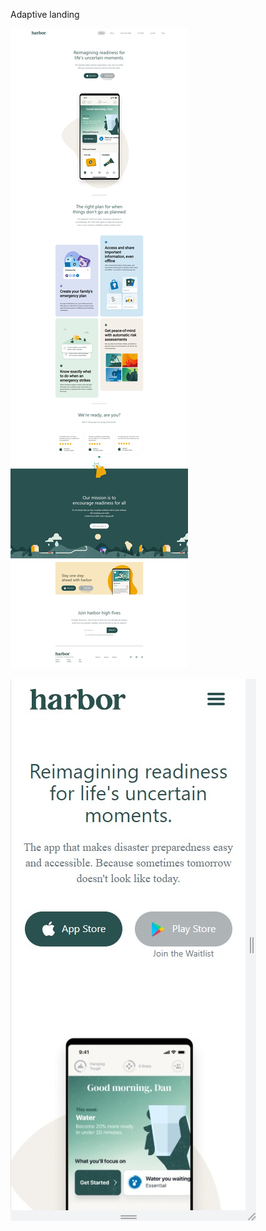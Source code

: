 Adaptive landing

![landing_1.jpg](screenshots/landing_3.jpg)

![landing_1.jpg](screenshots/landing_2.jpg)
